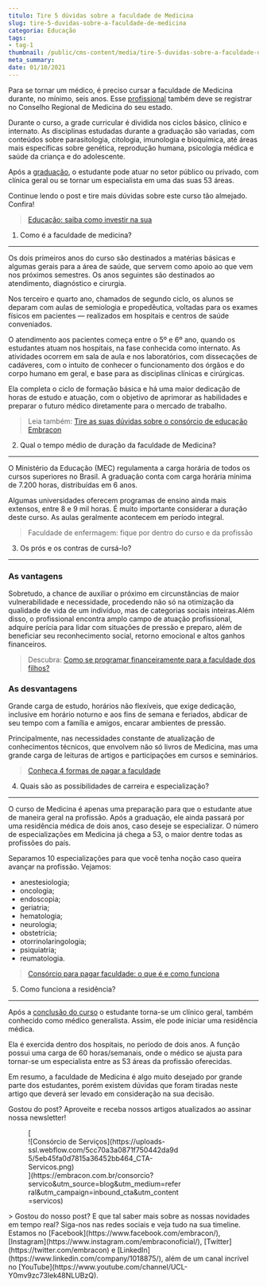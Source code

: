 ```yaml
---
titulo: Tire 5 dúvidas sobre a faculdade de Medicina
slug: tire-5-duvidas-sobre-a-faculdade-de-medicina
categoria: Educação
tags:
- tag-1
thumbnail: /public/cms-content/media/tire-5-duvidas-sobre-a-faculdade-de-medicina.jpeg
meta_summary: 
date: 01/10/2021
---
```

Para se tornar um médico, é preciso cursar a faculdade de Medicina durante, no mínimo, seis anos. Esse [profissional](https://www.embracon.com.br/blog/entenda-qual-e-a-importancia-da-faculdade-para-o-curriculo) também deve se registrar no Conselho Regional de Medicina do seu estado.

Durante o curso, a grade curricular é dividida nos ciclos básico, clínico e internato. As disciplinas estudadas durante a graduação são variadas, com conteúdos sobre parasitologia, citologia, imunologia e bioquímica, até áreas mais específicas sobre genética, reprodução humana, psicologia médica e saúde da criança e do adolescente.

Após a [graduação](https://www.embracon.com.br/blog/confira-5-beneficios-de-fazer-um-consorcio-para-pos-graduacao), o estudante pode atuar no setor público ou privado, com clínica geral ou se tornar um especialista em uma das suas 53 áreas.

Continue lendo o post e tire mais dúvidas sobre este curso tão almejado. Confira!

> [Educação: saiba como investir na sua](https://www.embracon.com.br/blog/educacao-saiba-como-investir-na-sua)

1. Como é a faculdade de medicina?
----------------------------------

Os dois primeiros anos do curso são destinados a matérias básicas e algumas gerais para a área de saúde, que servem como apoio ao que vem nos próximos semestres. Os anos seguintes são destinados ao atendimento, diagnóstico e cirurgia.

Nos terceiro e quarto ano, chamados de segundo ciclo, os alunos se deparam com aulas de semiologia e propedêutica, voltadas para os exames físicos em pacientes — realizados em hospitais e centros de saúde conveniados.

O atendimento aos pacientes começa entre o 5º e 6º ano, quando os estudantes atuam nos hospitais, na fase conhecida como internato. As atividades ocorrem em sala de aula e nos laboratórios, com dissecações de cadáveres, com o intuito de conhecer o funcionamento dos órgãos e do corpo humano em geral, e base para as disciplinas clínicas e cirúrgicas.

Ela completa o ciclo de formação básica e há uma maior dedicação de horas de estudo e atuação, com o objetivo de aprimorar as habilidades e preparar o futuro médico diretamente para o mercado de trabalho.

> Leia também: [Tire as suas dúvidas sobre o consórcio de educação Embracon](https://www.embracon.com.br/blog/tire-as-suas-duvidas-sobre-o-consorcio-de-educacao-embracon)

2. Qual o tempo médio de duração da faculdade de Medicina?
----------------------------------------------------------

O Ministério da Educação (MEC) regulamenta a carga horária de todos os cursos superiores no Brasil. A graduação conta com carga horária mínima de 7.200 horas, distribuídas em 6 anos.

Algumas universidades oferecem programas de ensino ainda mais extensos, entre 8 e 9 mil horas. É muito importante considerar a duração deste curso. As aulas geralmente acontecem em período integral.

> Faculdade de enfermagem: fique por dentro do curso e da profissão

3. Os prós e os contras de cursá-lo?
------------------------------------

### As vantagens

Sobretudo, a chance de auxiliar o próximo em circunstâncias de maior vulnerabilidade e necessidade, procedendo não só na otimização da qualidade de vida de um indivíduo, mas de categorias sociais inteiras.Além disso, o profissional encontra amplo campo de atuação profissional, adquire perícia para lidar com situações de pressão e preparo, além de beneficiar seu reconhecimento social, retorno emocional e altos ganhos financeiros.

> Descubra: [Como se programar financeiramente para a faculdade dos filhos?](https://www.embracon.com.br/blog/como-se-programar-financeiramente-para-a-faculdade-dos-filhos)

### As desvantagens

Grande carga de estudo, horários não flexíveis, que exige dedicação, inclusive em horário noturno e aos fins de semana e feriados, abdicar de seu tempo com a família e amigos, encarar ambientes de pressão.

Principalmente, nas necessidades constante de atualização de conhecimentos técnicos, que envolvem não só livros de Medicina, mas uma grande carga de leituras de artigos e participações em cursos e seminários.

> [Conheça 4 formas de pagar a faculdade](https://www.embracon.com.br/blog/conheca-4-formas-de-pagar-a-faculdade)

4. Quais são as possibilidades de carreira e especialização?
------------------------------------------------------------

O curso de Medicina é apenas uma preparação para que o estudante atue de maneira geral na profissão. Após a graduação, ele ainda passará por uma residência médica de dois anos, caso deseje se especializar. O número de especializações em Medicina já chega a 53, o maior dentre todas as profissões do país.

Separamos 10 especializações para que você tenha noção caso queira avançar na profissão. Vejamos:

- anestesiologia;
- oncologia;
- endoscopia;
- geriatria;
- hematologia;
- neurologia;
- obstetrícia;
- otorrinolaringologia;
- psiquiatria;
- reumatologia.

> [Consórcio para pagar faculdade: o que é e como funciona](https://www.embracon.com.br/blog/consorcio-embracon-para-pagar-faculdade)

5. Como funciona a residência?
------------------------------

Após a [conclusão do curso](https://www.embracon.com.br/blog/segunda-graduacao-ou-pos-graduacao-qual-e-a-melhor-opcao) o estudante torna-se um clínico geral, também conhecido como médico generalista. Assim, ele pode iniciar uma residência médica.

Ela é exercida dentro dos hospitais, no período de dois anos. A função possui uma carga de 60 horas/semanais, onde o médico se ajusta para tornar-se um especialista entre as 53 áreas da profissão oferecidas.

Em resumo, a faculdade de Medicina é algo muito desejado por grande parte dos estudantes, porém existem dúvidas que foram tiradas neste artigo que deverá ser levado em consideração na sua decisão.

Gostou do post? Aproveite e receba nossos artigos atualizados ao assinar nossa newsletter!

<figure class="w-richtext-figure-type-image w-richtext-align-center" style="max-width:310px">[<div>![Consórcio de Serviços](https://uploads-ssl.webflow.com/5cc70a3a0871f750442da9d5/5eb45fa0d7815a36452bb464_CTA-Servicos.png)</div>](https://embracon.com.br/consorcio?servico&utm_source=blog&utm_medium=referral&utm_campaign=inbound_cta&utm_content=servicos)</figure>> Gostou do nosso post? E que tal saber mais sobre as nossas novidades em tempo real? Siga-nos nas redes sociais e veja tudo na sua timeline. Estamos no [Facebook](https://www.facebook.com/embracon/), [Instagram](https://www.instagram.com/embraconoficial/), [Twitter](https://twitter.com/embracon) e [LinkedIn](https://www.linkedin.com/company/1018875/), além de um canal incrível no [YouTube](https://www.youtube.com/channel/UCL-Y0mv9zc73Iek48NLUBzQ).
